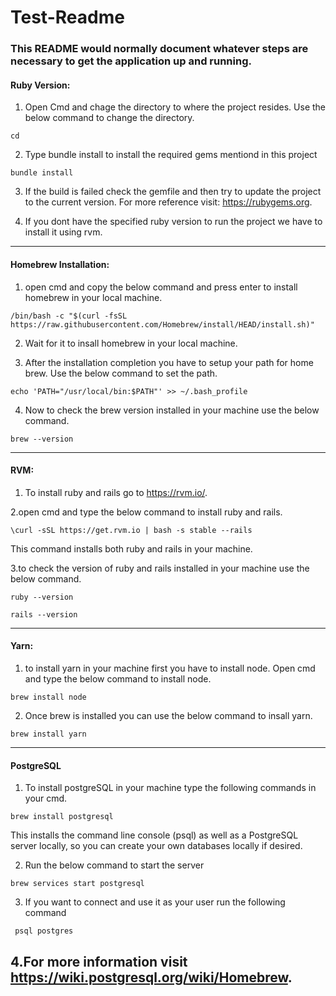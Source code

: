 # Test-Readme

### This README would normally document whatever steps are necessary to get the application up and running.

#### Ruby Version: 

1. Open Cmd and chage the directory to where the project resides. Use the below command to change the directory.
```
cd
```

2. Type bundle install to install the required gems mentiond in this project
```
bundle install
```

3. If the build is failed check the gemfile and then try to update the project to the current version. For more reference visit: <https://rubygems.org>.

4. If you dont have the specified ruby version to run the project we have to install it using rvm.


---

#### Homebrew Installation:

1. open cmd and copy the below command and press enter to install homebrew in your local machine.
```
/bin/bash -c "$(curl -fsSL https://raw.githubusercontent.com/Homebrew/install/HEAD/install.sh)"
```

2. Wait for it to insall homebrew in your local machine.

3. After the installation completion you have to setup your path for home brew. Use the below command to set the path.
```
echo 'PATH="/usr/local/bin:$PATH"' >> ~/.bash_profile
```

4. Now to check the brew version installed in your machine use the below command.
```
brew --version
```
---

#### RVM:

1. To install ruby and rails go to <https://rvm.io/>.

2.open cmd and type the below command to install ruby and rails.
```
\curl -sSL https://get.rvm.io | bash -s stable --rails
```
This command installs both ruby and rails in your machine.

3.to check the version of ruby and rails  installed in your machine use the below command.
```
ruby --version
```

```
rails --version
```
---

#### Yarn:
1. to install yarn in your machine first you have to install node. Open cmd and type the below command to install node.

```
brew install node
```

2. Once brew is installed you can use the below command to insall yarn.
```
brew install yarn
```
---

#### PostgreSQL
1. To install postgreSQL in your machine type the following commands in your cmd.
```
brew install postgresql
```
This installs the command line console (psql) as well as a PostgreSQL server locally, so you can create your own databases locally if desired.

2. Run the below command to start the server
```
brew services start postgresql
```
3. If you want to connect and use it as your user run the following command
```
 psql postgres
 ```
4.For more information visit <https://wiki.postgresql.org/wiki/Homebrew>.
---

              
             
             

